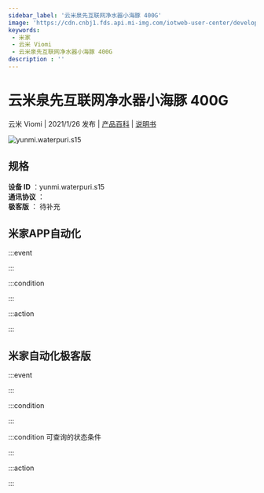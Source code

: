 ```yaml
---
sidebar_label: '云米泉先互联网净水器小海豚 400G'
image: 'https://cdn.cnbj1.fds.api.mi-img.com/iotweb-user-center/developer_1679071455176dmnSJTRL.png?GalaxyAccessKeyId=AKVGLQWBOVIRQ3XLEW&Expires=9223372036854775807&Signature=S4RJHBg7WbDfbGOiwZnCvyrgpN8='
keywords: 
 - 米家
 - 云米 Viomi
 - 云米泉先互联网净水器小海豚 400G
description : ''
---
```

# 云米泉先互联网净水器小海豚 400G

云米 Viomi | 2021/1/26 发布 | [产品百科](https://home.mi.com/webapp/content/baike/product/index.html?model=yunmi.waterpuri.s15/) | [说明书](https://home.mi.com/views/introduction.html?model=yunmi.waterpuri.s15&region=cn)

![yunmi.waterpuri.s15](https://cdn.cnbj1.fds.api.mi-img.com/iotweb-user-center/developer_1679071455176dmnSJTRL.png?GalaxyAccessKeyId=AKVGLQWBOVIRQ3XLEW&Expires=9223372036854775807&Signature=S4RJHBg7WbDfbGOiwZnCvyrgpN8=)

## 规格  
> 
**设备 ID** ：yunmi.waterpuri.s15  
**通讯协议** ：  
**极客版**  ： 待补充 


## 米家APP自动化  

:::event  

:::

:::condition  

:::

:::action   

:::

## 米家自动化极客版  

:::event  

:::

:::condition  

:::

:::condition 可查询的状态条件  

:::

:::action  

:::

        
